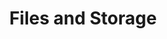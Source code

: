 ﻿---
title: "Files and Storage"
second_title: "Aspose Words Cloud"
type: docs
url: /files-and-storage/
aliases: [/working-with-files-and-storage-using-aspose-words-cloud/]
description: "Work with Aspose Words Cloud file storage"
weight: 90
---


